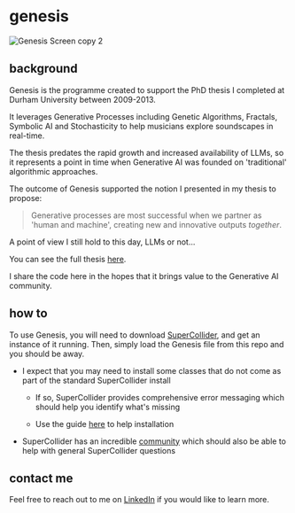 # genesis

![Genesis Screen copy 2](https://github.com/user-attachments/assets/80653ef2-9446-4f08-86a0-94a8f052930b)

## background
Genesis is the programme created to support the PhD thesis I completed
at Durham University between 2009-2013.

It leverages Generative Processes including Genetic Algorithms, Fractals, Symbolic AI and Stochasticity to help musicians explore soundscapes in real-time. 

The thesis predates the rapid growth and increased availability of LLMs, so it represents a point in time when Generative AI was founded on 'traditional' algorithmic approaches.

The outcome of Genesis supported the notion I presented in my thesis to propose:

> Generative processes are most successful when we partner as 'human
and machine', creating new and innovative outputs _together_. 

A point of view I still hold to this day, LLMs or not...

You can see the full thesis [here](http://etheses.dur.ac.uk/11033/).

I share the code here in the hopes that it brings value to the Generative AI community.

## how to
To use Genesis, you will need to download [SuperCollider](https://supercollider.github.io/), and get an instance
of it running. Then, simply load the Genesis file from this repo and you
should be away.

- I expect that you may need to install some classes that do not come as
  part of the standard SuperCollider install

  - If so, SuperCollider provides comprehensive error messaging which should
    help you identify what's missing

  - Use the guide [here](https://supercollider.github.io/sc3-plugins/)
    to help installation

- SuperCollider has an incredible
  [community](https://supercollider.github.io/links) which should also
  be able to help with general SuperCollider questions

## contact me
Feel free to reach out
to me on [LinkedIn](https://www.linkedin.com/in/julianwilliam/) if you would like to learn more.

